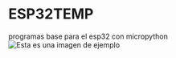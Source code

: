 # ESP32TEMP
programas base para el esp32 con micropython
![Esta es una imagen de ejemplo]([https://ejemplo.com/imagen.jpg](https://www.raspberrypi-spy.co.uk/wp-content/uploads/2022/11/raspberry_pi_pico_w_pinout.png))
